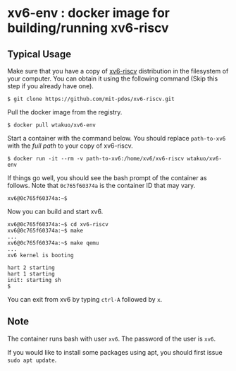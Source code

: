 # xv6-env : docker image for building/running xv6-riscv

## Typical Usage

Make sure that you have a copy of [xv6-riscv](https://github.com/mit-pdos/xv6-riscv) distribution in the filesystem of your computer.
You can obtain it using the following command (Skip this step if you already have one).
```
$ git clone https://github.com/mit-pdos/xv6-riscv.git
```

Pull the docker image from the registry.
```
$ docker pull wtakuo/xv6-env
```

Start a container with the command below.
You should replace `path-to-xv6` with the *full path* to your copy of xv6-riscv.
```
$ docker run -it --rm -v path-to-xv6:/home/xv6/xv6-riscv wtakuo/xv6-env
```

If things go well, you should see the bash prompt of the container as follows. 
Note that `0c765f60374a` is the container ID that may vary.
```
xv6@0c765f60374a:~$ 
```

Now you can build and start xv6.
```
xv6@0c765f60374a:~$ cd xv6-riscv
xv6@0c765f60374a:~$ make
...
xv6@0c765f60374a:~$ make qemu
...
xv6 kernel is booting

hart 2 starting
hart 1 starting
init: starting sh
$ 
```
You can exit from xv6 by typing `ctrl-A` followed by `x`.

## Note

The container runs bash with user `xv6`.
The password of the user is `xv6`.

If you would like to install some packages using apt, you should first issue `sudo apt update`.
